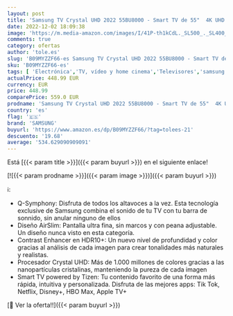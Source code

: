 ```yaml
---
layout: post
title: 'Samsung TV Crystal UHD 2022 55BU8000 - Smart TV de 55"  4K UHD  Procesador Crystal UHD  Contast Enhancer con HDR10+  Q-Symphony y Alexa integrada.'
date: 2022-12-02 18:09:38
image: 'https://m.media-amazon.com/images/I/41P-th1kCdL._SL500_._SL400_.jpg'
comments: true
category: ofertas
author: 'tole.es'
slug: 'B09MYZZF66-es Samsung TV Crystal UHD 2022 55BU8000 - Smart TV de 55" 4K...'
sku: 'B09MYZZF66-es'
tags: [ 'Electrónica','TV, vídeo y home cinema','Televisores','samsung','smart','tv','🇪🇸', ]
actualPrice: 448.99 EUR
currency: EUR
price: 448.99
comparePrice: 559.0 EUR
prodname: 'Samsung TV Crystal UHD 2022 55BU8000 - Smart TV de 55"  4K UHD  Procesador Crystal UHD  Contast Enhancer con HDR10+  Q-Symphony y Alexa integrada.'
country: 'es'
flag: '🇪🇸'
brand: 'SAMSUNG'
buyurl: 'https://www.amazon.es/dp/B09MYZZF66/?tag=tolees-21'
descuento: '19.68'
average: '534.629090909091'
---
```


Está [{{< param title >}}]({{< param buyurl >}}) en el siguiente enlace!

[![{{< param prodname >}}]({{< param image >}})]({{< param buyurl >}})

ℹ️:

- Q-Symphony: Disfruta de todos los altavoces a la vez. Esta tecnología exclusive de Samsung combina el sonido de tu TV con tu barra de sonnido, sin anular ninguno de ellos
- Diseño AirSlim: Pantalla ultra fina, sin marcos y con peana adjustable. Un diseño nunca visto en esta categoría.
- Contrast Enhancer en HDR10+: Un nuevo nivel de profundidad y color gracias al análisis de cada imagen para crear tonalidades más naturales y realistas.
- Procesador Crystal UHD: Más de 1.000 millones de colores gracias a las nanopartículas cristalinas, manteniendo la pureza de cada imagen
- Smart TV powered by Tizen: Tu contenido favorito de una forma más rápida, intuitiva y personalizada. Disfruta de las mejores apps: Tik Tok, Netflix, Disney+, HBO Max, Apple TV+

[🛒 Ver la oferta!!]({{< param buyurl >}})
